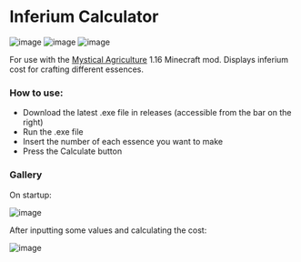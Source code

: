 # Inferium Calculator
![image](https://img.shields.io/github/downloads/animatorofsouls/inferium-calculator/total.svg)
![image](https://img.shields.io/github/release/animatorofsouls/inferium-calculator.svg)
![image](https://img.shields.io/github/license/animatorofsouls/inferium-calculator.svg)

For use with the [Mystical Agriculture](https://www.curseforge.com/minecraft/mc-mods/mystical-agriculture) 1.16 Minecraft mod. Displays inferium cost for crafting different essences.

### How to use:
- Download the latest .exe file in releases (accessible from the bar on the right)
- Run the .exe file
- Insert the number of each essence you want to make
- Press the Calculate button

### Gallery
On startup:

![image](https://user-images.githubusercontent.com/33594615/132313288-c41f5826-46cc-461c-be62-b6d07db61463.png)

After inputting some values and calculating the cost:

![image](https://user-images.githubusercontent.com/33594615/132313219-7a06d944-0baa-45a3-95c5-980de47ac492.png)

